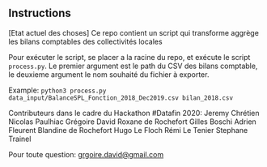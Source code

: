 ## Instructions 

[Etat actuel des choses]
Ce repo contient un script qui transforme aggrège les bilans comptables des collectivités locales 

Pour exécuter le script, se placer a la racine du repo, et exécute le script `process.py`. 
Le premier argument est le path du CSV des bilans comptable, le deuxieme argument le nom souhaité du fichier à exporter.

Example:
`python3 process.py data_input/BalanceSPL_Fonction_2018_Dec2019.csv bilan_2018.csv` 

Contributeurs dans le cadre du Hackathon #Datafin 2020:
Jeremy Chrétien
Nicolas Paulhiac
Grégoire David
Roxane de Rochefort
Gilles Boschi
Adrien Fleurent
Blandine de Rochefort
Hugo Le Floch
Rémi Le Tenier
Stephane Trainel

Pour toute question:
grgoire.david@gmail.com

